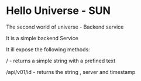 # Hello Universe - SUN
The second world of universe - Backend service

It is a simple backend Service

It ill expose the following methods:

/ - returns a simple string with a prefined text

/api/v01/id - returns the string , server and timestamp



